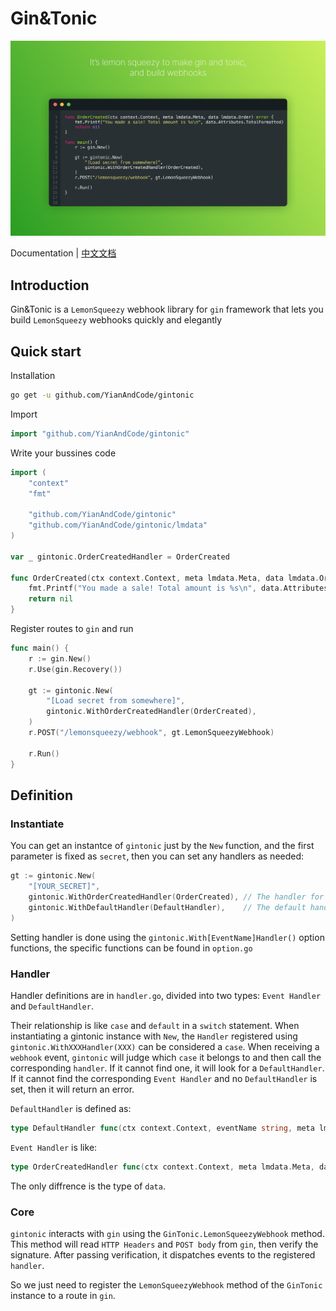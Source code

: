 # Gin&Tonic

![Glance](glance.jpg)

Documentation | [中文文档](README_zh.md)

## Introduction

Gin&Tonic is a `LemonSqueezy` webhook library for `gin` framework that lets you build `LemonSqueezy` webhooks quickly and elegantly

## Quick start

Installation

```bash
go get -u github.com/YianAndCode/gintonic
```

Import

```go
import "github.com/YianAndCode/gintonic"
```

Write your bussines code

```go
import (
	"context"
	"fmt"

	"github.com/YianAndCode/gintonic"
	"github.com/YianAndCode/gintonic/lmdata"
)

var _ gintonic.OrderCreatedHandler = OrderCreated

func OrderCreated(ctx context.Context, meta lmdata.Meta, data lmdata.Order) error {
	fmt.Printf("You made a sale! Total amount is %s\n", data.Attributes.TotalFormatted)
	return nil
}
```

Register routes to `gin` and run

```go
func main() {
	r := gin.New()
	r.Use(gin.Recovery())

	gt := gintonic.New(
		"[Load secret from somewhere]",
		gintonic.WithOrderCreatedHandler(OrderCreated),
	)
	r.POST("/lemonsqueezy/webhook", gt.LemonSqueezyWebhook)

	r.Run()
}
```

## Definition

### Instantiate

You can get an instantce of `gintonic` just by the `New` function, and the first parameter is fixed as `secret`, then you can set any handlers as needed:

```go
gt := gintonic.New(
    "[YOUR_SECRET]",
    gintonic.WithOrderCreatedHandler(OrderCreated), // The handler for orcer_created event
    gintonic.WithDefaultHandler(DefaultHandler),    // The default handler
)
```

Setting handler is done using the `gintonic.With[EventName]Handler()` option functions, the specific functions can be found in `option.go`

### Handler

Handler definitions are in `handler.go`, divided into two types: `Event Handler` and `DefaultHandler`.

Their relationship is like `case` and `default` in a `switch` statement. When instantiating a gintonic instance with `New`, the `Handler` registered using `gintonic.WithXXXHandler(XXX)` can be considered a `case`. When receiving a `webhook` event, `gintonic` will judge which `case` it belongs to and then call the corresponding `handler`. If it cannot find one, it will look for a `DefaultHandler`. If it cannot find the corresponding `Event Handler` and no `DefaultHandler` is set, then it will return an error.

`DefaultHandler` is defined as:

```go
type DefaultHandler func(ctx context.Context, eventName string, meta lmdata.Meta, data interface{}) error
```

`Event Handler` is like:

```go
type OrderCreatedHandler func(ctx context.Context, meta lmdata.Meta, data lmdata.Order) error
```

The only diffrence is the type of `data`.

### Core

`gintonic` interacts with `gin` using the `GinTonic.LemonSqueezyWebhook` method. This method will read `HTTP Headers` and `POST body` from `gin`, then verify the signature. After passing verification, it dispatches events to the registered `handler`.

So we just need to register the `LemonSqueezyWebhook` method of the `GinTonic` instance to a route in `gin`.